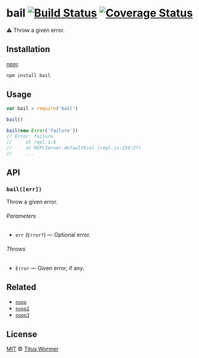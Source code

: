 # bail [![Build Status][travis-badge]][travis] [![Coverage Status][codecov-badge]][codecov]

:warning: Throw a given error.

## Installation

[npm][npm-install]:

```bash
npm install bail
```

## Usage

```js
var bail = require('bail')

bail()

bail(new Error('failure'))
// Error: failure
//     at repl:1:6
//     at REPLServer.defaultEval (repl.js:154:27)
//     ...
```

## API

### `bail([err])`

Throw a given error.

###### Parameters

*   `err` (`Error?`) — Optional error.

###### Throws

*   `Error` — Given error, if any.

## Related

*   [`noop`][noop]
*   [`noop2`][noop2]
*   [`noop3`][noop3]

## License

[MIT][license] © [Titus Wormer][author]

<!-- Definitions -->

[travis-badge]: https://img.shields.io/travis/wooorm/bail.svg

[travis]: https://travis-ci.org/wooorm/bail

[codecov-badge]: https://img.shields.io/codecov/c/github/wooorm/bail.svg

[codecov]: https://codecov.io/github/wooorm/bail

[npm-install]: https://docs.npmjs.com/cli/install

[license]: license

[author]: https://wooorm.com

[noop]: https://www.npmjs.com/package/noop

[noop2]: https://www.npmjs.com/package/noop2

[noop3]: https://www.npmjs.com/package/noop3
